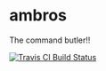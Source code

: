 # ambros
The command butler!! 

[![Travis CI Build Status](https://travis-ci.org/gi4nks/ambros.svg?branch=master)](https://travis-ci.org/gi4nks/ambros)
